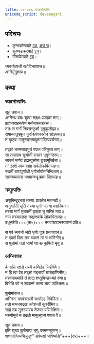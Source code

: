 ```yaml
---  
title: ०४-००६ च्यवनोत्पत्तिः
unicode_script: devanagari
---  
```


## परिचयः
- कुम्भकोणपाठे [ऽत्र](https://archive.org/details/mahAbhArata-kumbhakoNam/page/n369), [अत्र च](https://sanskritdocuments.org/mirrors/mahabharata/mbhK/mahabharata-k-01-sa.html)।
- सुक्थङ्करपाठे [ऽत्र](http://bombay.indology.info/mahabharata/text/UD/MBh01.txt)।
- गीताप्रेस्पाठे [ऽत्र](https://archive.org/stream/mahabharata01ramauoft#page/564/mode/2up)।

च्यवनोत्पत्ती रक्षोविनाशश्च॥  
अग्नेर्भृगुशापः॥  

## कथा
### च्यवनोत्पत्तिः
 सूत उवाच॥  
अग्नेरथ वचः श्रुत्वा तद्रक्षः प्रजहार ताम्॥  
ब्रह्मन्वराहरूपेण मनोमारुतरंहसा॥  
ततः स गर्भो निवसन्कुक्षौ भृगुकुलोद्वह॥  
रोषान्मातुश्च्युतः कुक्षेश्च्यवनस्तेन सोऽभवत्॥  
तं दृष्ट्वा मातुरुदराच्च्युतमादित्यवर्चसम्॥  

तद्रक्षो भस्मसाद्भूतं पपात परिमुच्य ताम्॥  
सा तमादाय सुश्रोणी ससार भृगुनन्दनम्॥  
च्यवनं भार्गवं ब्रह्मन्पुलोमा दुःखमूर्च्छिता॥  
तां ददर्श स्वयं ब्रह्मा सर्वलोकपितामहः॥  
रुदतीं बाष्पपूर्णाक्षीं भृगोर्भार्यामनिन्दिताम्॥  
सान्त्वयामास भगवान्वधूं ब्रह्मा पितामहः॥  

### नद्युत्पत्तिः
अश्रुबिन्दूद्भवा तस्याः प्रावर्तत महानदी॥  
अनुवर्तती सृतिं तस्या भृगोः पत्न्या यशस्विनः॥  
तस्या मार्गं सृतवतीं दृष्ट्वा तु सरितं तदा॥  
नाम तस्यास्तदा नद्याश्चक्रे लोकपितामहः॥  
वधूसरेति+++(क५)+++ भगवांश्च्यवनस्याश्रमं प्रति॥  

स एवं च्यवनो जज्ञे भृगोः पुत्रः प्रतापवान्॥  
तं ददर्श पिता तत्र च्यवनं तां च भामिनीम्॥  
स पुलोमां ततो भार्यां पप्रच्छ कुपितो भृगुः॥  

### अग्निशापः
केनासि रक्षसे तस्मै कथितेह जिहीर्षवे॥  
न हि त्वां वेद तद्रक्षो मद्भार्यां चारुहासिनीम्॥  
तत्त्वमाख्याहि तं ह्यद्य शप्तुमिच्छाम्यहं रुषा॥  
बिभेति को न शापान्मे कस्य चायं व्यतिक्रमः॥  

 पुलोमोवाच॥  
अग्निना भगवंस्तस्मै रक्षसेऽहं निवेदिता॥  
ततो मामनयद्रक्षः क्रोशन्तीं कुररीमिव॥  
साहं तव सुतस्यास्य तेजसा परिमोक्षिता॥  
भस्मीभूतं च तद्रक्षो मामुत्सृज्य पपात वै॥  

 सूत उवाच॥  
इति श्रुत्वा पुलोमाया भृगुः परममन्युमान्॥  
शशापाग्निमभिक्रुद्धः" सर्वभक्षो भविष्यसि"+++(र५)+++॥  
